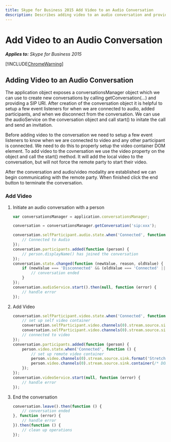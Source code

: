 ```yaml
---
title: Skype for Business 2015 Add Video to an Audio Conversation
description: Describes adding video to an audio conversation and provides code examples for use with the Skype for Business 2015 Web SDK.
---
```

# Add Video to an Audio Conversation


 _**Applies to:** Skype for Business 2015_

[!INCLUDE[ChromeWarning](includes/P2PChromeWarning.md)]

## Adding Video to an Audio Conversation

The application object exposes a conversationsManager object which we can use to create new conversations by calling getConversation(...) and providing a SIP URI.  After creation of the conversation object it is helpful to setup a few event listeners for when we are connected to audio, added participants, and when we disconnect from the conversation.  We can use the audioService on the conversation object and call start() to initate the call and send an invitation.

Before adding video to the conversation we need to setup a few event listeners to know when we are connected to video and any other participant is connected.  We need to do this to properly setup the video container DOM element.  To add video to the covnersation we use the video property on the object and call the start() method.  It will add the local video to the conversation, but will not force the remote party to start their video.

After the conversation and audio/video modality are established we can begin communicating with the remote party.  When finished click the end button to terminate the conversation.


### Add Video

1. Initiate an audio conversation with a person 

    ```js
    var conversationsManager = application.conversationsManager;

    conversation = conversationsManager.getConversation('sip:xxx');

    conversation.selfParticipant.audio.state.when('Connected', function () {
        // Connected to Audio
    });
    conversation.participants.added(function (person) {
        // person.displayName() has joined the conversation
    });
    conversation.state.changed(function (newValue, reason, oldValue) {
        if (newValue === 'Disconnected' && (oldValue === 'Connected' || oldValue === 'Connecting')) {
            // conversation ended
        }
    });
    conversation.audioService.start().then(null, function (error) {
        // handle error
    });
    ```

2. Add Video

    ```js
    conversation.selfParticipant.video.state.when('Connected', function () {
        // set up self video container
        conversation.selfParticipant.video.channels(0).stream.source.sink.format('Stretch');
        conversation.selfParticipant.video.channels(0).stream.source.sink.container(/* DOM node */);
        // connected to video
    });
    conversation.participants.added(function (person) {
        person.video.state.when('Connected', function () {
            // set up remote video container
            person.video.channels(0).stream.source.sink.format('Stretch');
            person.video.channels(0).stream.source.sink.container(/* DOM node */);
        });
    });
    conversation.videoService.start(null, function (error) {
        // handle error
    });
    ```

3. End the conversation

    ```js
    conversation.leave().then(function () {
        // conversation ended
    }, function (error) {
        // handle error
    }).then(function () {
        // clean up operations
    });
    ```
